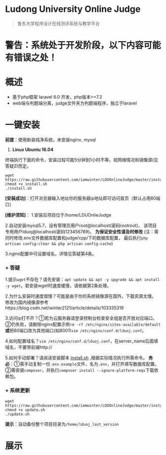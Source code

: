 Ludong University Online Judge
===
  > 鲁东大学程序设计在线测评系统与教学平台 

# 警告：系统处于开发阶段，以下内容可能有错误之处！

# 概述

  - 基于php框架 laravel 6.0 开发，php版本>=7.2
  - web端与判题端分离，judge文件夹为判题端程序，独立于laravel

# 一键安装

  **前提**：使用新装纯净系统，未安装nginx, mysql
  
  1. **Linux Ubuntu 16.04**
   
  终端执行下面的命令，安装过程可能5分钟到1小时不等，视网络情况和镜像源(见答疑2)而定。
  ```
  wget https://raw.githubusercontent.com/iamwinter/LDUOnlineJudge/master/install/ubuntu16.04/install.sh
  chmod +x install.sh
  ./install.sh
  ```
  
  **[安装成功]**：打开浏览器输入地址你的服务器ip地址即可访问首页（默认占用80端口）
  
  **[维护须知]**： 
  1.安装后项目位于/home/LDUOnlieJudge
  
  2.自动安装mysql5.7，设有管理员用户root@localhost(密码rootroot)，
  该项目专用用户lduoj@localhost(密码123456789)。
  **为保证安全性请及时修改**
  (注：需同时修改.env文件数据库配置和judge/cpp/下的数据库配置，
  最后执行`php artisan config:clear && php artisan config:cache`)
  
  3.nginx配置中可设置域名，详情见答疑第4条。
  
### + 答疑
    
  1.提示`wget`不存在？请先安装：`apt update && apt -y upgrade && apt install
  -y wget`。若安装wget时速度缓慢，请依据第2条处理。
  
  2.为什么安装时速度很慢？可能是由于你的系统镜像源在国外，下载资源太慢。
   修改为国内镜像源参考https://blog.csdn.net/winter2121/article/details/103335319
  
  3.访问ip打不开？①若为云服务器请登录控制台检查安全组是否开放对应端口。
   ②仍失败，请删除nginx配置示例`rm -rf /etc/nginx/sites-available/default`
   **或**把80端口改为其他端口(如8001)`vim /etc/nginx/conf.d/lduoj.conf`。
  
  4.如何配置域名？`vim /etc/nginx/conf.d/lduoj.conf`，在server_name后面填域名，不要带前缀http://
  
  5.如何手动部署？请阅读安装脚本
   <a href="https://github.com/iamwinter/LDUOnlineJudge/blob/master/install/ubuntu16.04/install.sh" target="_blank">install.sh</a>
   ,根据实际情况执行所需命令。
   **务必**：①需手动复制一份`.env.example`文件，名为`.env`，并打开填写数据库配置。
   ②需安装`composer`，并执行`composer install --ignore-platform-reqs`下载依赖包。
   
### + 系统更新
  ```
  wget https://raw.githubusercontent.com/iamwinter/LDUOnlineJudge/master/install/ubuntu16.04/update.sh
  chmod +x update.sh
  ./update.sh
  ```
  **提示**：自动备份整个项目目录为`/home/lduoj_last_version`


# 展示


